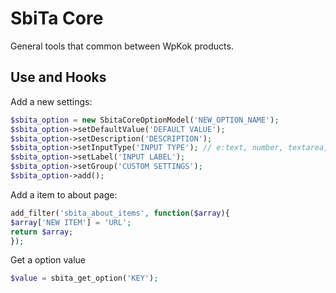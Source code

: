 # SbiTa Core
General tools that common between WpKok products.

## Use and Hooks
Add a new settings:
```php
$sbita_option = new SbitaCoreOptionModel('NEW_OPTION_NAME');
$sbita_option->setDefaultValue('DEFAULT VALUE');
$sbita_option->setDescription('DESCRIPTION');
$sbita_option->setInputType('INPUT TYPE'); // e:text, number, textarea, ...
$sbita_option->setLabel('INPUT LABEL');
$sbita_option->setGroup('CUSTOM SETTINGS');
$sbita_option->add();
```

Add a item to about page:
```php
add_filter('sbita_about_items', function($array){
$array['NEW ITEM'] = 'URL';
return $array;
});
```

Get a option value
```php
$value = sbita_get_option('KEY');
```
